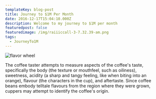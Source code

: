 ```yaml
---
templateKey: blog-post
title: Journey to $1M Per Month
date: 2016-12-17T15:04:10.000Z
description: Welcome to my journey to $1M per month
featuredpost: false
featuredimage: /img/raiiiccall-3-7.32.39-am.png
tags:
  - JourneyTo1M
---
```

![flavor wheel](/img/raiiiccall-3-7.32.39-am.png)



The coffee taster attempts to measure aspects of the coffee's taste, specifically the body (the texture or mouthfeel, such as oiliness), sweetness, acidity (a sharp and tangy feeling, like when biting into an orange), flavour (the characters in the cup), and aftertaste. Since coffee beans embody telltale flavours from the region where they were grown, cuppers may attempt to identify the coffee's origin.